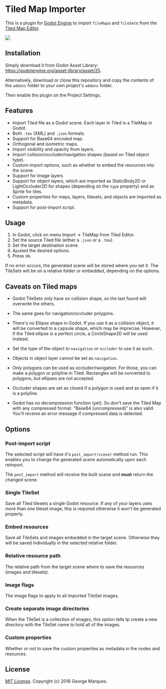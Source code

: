 # Tiled Map Importer

This is a plugin for [Godot Engine](https://godotengine.org) to import
`TileMap`s and `TileSet`s from the [Tiled Map Editor](http://www.mapeditor.org).

![](https://lut.im/uWPHymdSvs/l60C9UiVlrqK3bea.png)

## Installation

Simply download it from Godot Asset Library: https://godotengine.org/asset-library/asset/25.

Alternatively, download or clone this repository and copy the contents of the
`addons` folder to your own project's `addons` folder.

Then enable the plugin on the Project Settings.

## Features

* Import Tiled file as a Godot scene. Each layer in Tiled is a TileMap in Godot.
* Both `.tmx` (XML) and `.json` formats.
* Support for Base64 encoded map.
* Orthogonal and isometric maps.
* Import visibility and opacity from layers.
* Import collision/occluder/navigation shapes (based on Tiled object type).
* Custom import options, such as whether to embed the resources into the scene.
* Support for image layers
* Support for object layers, which are imported as StaticBody2D or LightOccluder2D
  for shapes (depending on the `type` property) and as Sprite for tiles.
* Custom properties for maps, layers, tilesets, and objects are imported as
  metadata.
* Support for post-import script.

## Usage

1. In Godot, click on menu Import -> TileMap from Tiled Editor.
2. Set the source Tiled file (either a `.json` or a `.tmx`).
3. Set the target destination scene.
4. Ajusted the desired options.
5. Press ok.

If no error occurs, the generated scene will be stored where you set it. The
TileSets will be on a relative folder or embedded, depending on the options.

## Caveats on Tiled maps

* Godot TileSets only have on collision shape, so the last found will overwrite
  the others.

* The same goes for navigation/occluder polygons.

* There's no Ellipse shape in Godot. If you use it as a collision object, it
  will be converted to a capsule shape, which may be imprecise. However, if the
  Tiled ellipse is a perfect circle, a CircleShape2D will be used instead.

* Set the type of the object to `navigation` or `occluder` to use it as such.

* Objects in object layer cannot be set as `navigation`.

* Only polygons can be used as occluder/navigation. For those, you can make a
  polygon or polyline in Tiled. Rectangles will be converted to polygons, but
  ellipses are not accepted.

* Occluder shapes are set as closed if a polygon is used and as open if it is
  a polyline.

* Godot has no decompression function (yet). So don't save the Tiled Map with
  any compressed format. "Base64 (uncompressed)" is also valid. You'll receive
  an error message if compressed data is detected.

## Options

### Post-import script

The selected script will have it's `post_import(scene)` method run. This
enables you to change the generated scene automatically upon each reimport.

The `post_import` method will receive the built scene and **must** return the
changed scene.

### Single TileSet

Save all Tiled tilesets a single Godot resource. If any of your layers uses
more than one tileset image, this is required otherwise it won't be generated
properly.

### Embed resources

Save all TileSets and images embedded in the target scene. Otherwise they will
be saved individually in the selected relative folder.

### Relative resource path

The relative path from the target scene where to save the resources
(images and tilesets).

### Image flags

The image flags to apply to all imported TileSet images.

### Create separate image directories

When the TileSet is a collection of images, this option tells tp create a new
directory with the TileSet name to hold all of the images.

### Custom properties

Whether or not to save the custom properties as metadata in the nodes and resources.


## License

[MIT License](LICENSE). Copyright (c) 2016 George Marques.

